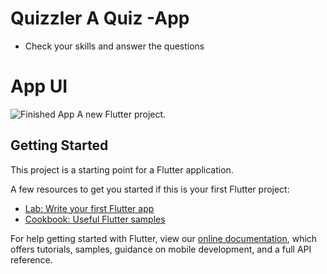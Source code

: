 # Quizzler A Quiz -App
- Check your skills and answer the questions 
# App UI 
 ![Finished App](https://github.com/swaraj961/Quizzler/blob/master/images/quizzler-demo.gif)
A new Flutter project.

## Getting Started

This project is a starting point for a Flutter application.

A few resources to get you started if this is your first Flutter project:

- [Lab: Write your first Flutter app](https://flutter.dev/docs/get-started/codelab)
- [Cookbook: Useful Flutter samples](https://flutter.dev/docs/cookbook)

For help getting started with Flutter, view our
[online documentation](https://flutter.dev/docs), which offers tutorials,
samples, guidance on mobile development, and a full API reference.
